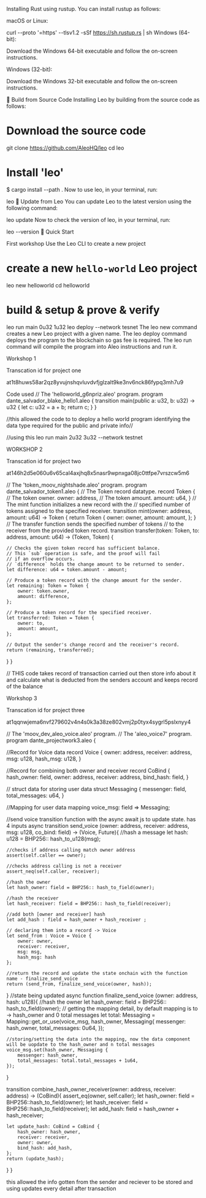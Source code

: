 Installing Rust using rustup. You can install rustup as follows:

macOS or Linux:

curl --proto '=https' --tlsv1.2 -sSf https://sh.rustup.rs | sh
Windows (64-bit):

Download the Windows 64-bit executable and follow the on-screen instructions.

Windows (32-bit):

Download the Windows 32-bit executable and follow the on-screen instructions.

🐙 Build from Source Code
Installing Leo by building from the source code as follows:

# Download the source code
git clone https://github.com/AleoHQ/leo
cd leo

# Install 'leo'
$ cargo install --path .
Now to use leo, in your terminal, run:

leo
🦁 Update from Leo
You can update Leo to the latest version using the following command:

leo update
Now to check the version of leo, in your terminal, run:

leo --version
🚀 Quick Start

First workshop 
Use the Leo CLI to create a new project

# create a new `hello-world` Leo project
leo new helloworld
cd helloworld

# build & setup & prove & verify
leo run main 0u32 1u32
leo deploy --network tesnet
The leo new command creates a new Leo project with a given name.
The leo deploy command deploys the program to the blockchain so gas fee is required.
The leo run command will compile the program into Aleo instructions and run it.

Workshop 1

Transcation id for project one

at1t8huws58ar2qz8yvujnshqvluvdvfjglzalt9ke3nv6nck86fypq3mh7u9

Code used // The 'helloworld_g6npriz.aleo' program. program dante_salvador_blake_hello1.aleo { transition main(public a: u32, b: u32) -> u32 { let c: u32 = a + b; return c; } }

//this allowed the code to to deploy a hello world program identifying the data type required for the public and private info//

//using this leo run main 2u32 3u32 --network testnet

WORKSHOP 2

Transcation id for project two

at146h2d5e060u6v65cal4axjhq8x5nasr9wpnxga08jc0ttfpe7vrszcw5m6

// The 'token_moov_nightshade.aleo' program. program dante_salvador_token1.aleo { // The Token record datatype. record Token { // The token owner. owner: address, // The token amount. amount: u64, } // The mint function initializes a new record with the // specified number of tokens assigned to the specified receiver. transition mint(owner: address, amount: u64) -> Token { return Token { owner: owner, amount: amount, }; } // The transfer function sends the specified number of tokens // to the receiver from the provided token record. transition transfer(token: Token, to: address, amount: u64) -> (Token, Token) {

    // Checks the given token record has sufficient balance.
    // This `sub` operation is safe, and the proof will fail
    // if an overflow occurs.
    // `difference` holds the change amount to be returned to sender.
    let difference: u64 = token.amount - amount;

    // Produce a token record with the change amount for the sender.
    let remaining: Token = Token {
        owner: token.owner,
        amount: difference,
    };

    // Produce a token record for the specified receiver.
    let transferred: Token = Token {
        owner: to,
        amount: amount,
    };

    // Output the sender's change record and the receiver's record.
    return (remaining, transferred);
}
}

// THIS code takes record of transaction carried out then store info about it and calculate what is deducted from the senders account and keeps record of the balance

Workshop 3

Transcation id for project three

at1qqnwjema6nvf279602v4n4s0k3a38ze802vmj2p0tyx4sygrl5pslxnyy4

// The 'moov_dev_aleo_voice.aleo' program. // The 'aleo_voice7' program. program dante_projectwork3.aleo {

//Record for Voice data
record Voice {
    owner: address,
    receiver: address,
    msg: u128,
    hash_msg: u128,
}

//Record for combining both owner and receiver
record CoBind {
    hash_owner: field,
    owner: address, 
    receiver: address,
    bind_hash: field,
}

// struct data for storing user data
struct Messaging {
    messenger: field,
    total_messages: u64,
}

//Mapping for  user data
mapping voice_msg: field => Messaging; 

//send voice transition function with the async await js to update state. has 4 inputs
async transition send_voice (owner: address, receiver: address, msg: u128,  co_bind: field) -> (Voice, Future){
    //hash a message
    let hash: u128 = BHP256:: hash_to_u128(msg);

    //checks if address calling match owner address
    assert(self.caller == owner);

    //checks address calling is not a receiver
    assert_neq(self.caller, receiver);
    
    //hash the owner
    let hash_owner: field = BHP256:: hash_to_field(owner);

    //hash the receiver
    let hash_receiver: field = BHP256:: hash_to_field(receiver);

    //add both [owner and receiver] hash
    let add_hash : field = hash_owner + hash_receiver ;

    // declaring them into a record -> Voice
    let send_from : Voice = Voice {
        owner: owner,
        receiver: receiver,
        msg: msg,
        hash_msg: hash
    };
    
    //return the record and update the state onchain with the function name - finalize_send_voice
    return (send_from, finalize_send_voice(owner, hash));

}
//state being updated
async function finalize_send_voice (owner: address, hash: u128){
    //hash the owner
    let hash_owner: field = BHP256:: hash_to_field(owner);
    // getting the mapping detail, by default mapping is to -> hash_owner  and 0 total messages
    let total: Messaging = Mapping::get_or_use(voice_msg, hash_owner, Messaging{
        messenger: hash_owner,
        total_messages: 0u64,
    });
    
    //storing/setting the data into the mapping, now the data component will be uopdate to the hash_owner and n total messages
    voice_msg.set(hash_owner, Messaging {
        messenger: hash_owner,
        total_messages: total.total_messages + 1u64,
    });
}

transition combine_hash_owner_receiver(owner: address, receiver: address) -> (CoBind){
    assert_eq(owner, self.caller);
    let hash_owner: field = BHP256::hash_to_field(owner);
    let hash_receiver: field = BHP256::hash_to_field(receiver);
    let add_hash: field = hash_owner + hash_receiver;

    let update_hash: CoBind = CoBind {
        hash_owner: hash_owner,
        receiver: receiver,
        owner: owner,
        bind_hash: add_hash,
    };
    return (update_hash);
}
}

this allowed the info gotten from the sender and reciever to be stored and using updates every detail after transaction
